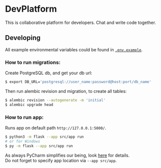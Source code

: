 # DevPlatform

This is collaborative platform for developers. Chat and write code together.

## Developing

All example environmental variables could be found in [`.env.example`](./.env.example).

### How to run migrations:

Create PostgreSQL db, and get your db url:

```bash
$ export DB_URL='postgresql://user_name:password@host:port/db_name'
```

Then run alembic revision and migration, to create all tables:

```bash
$ alembic revision --autogenerate -m 'initial'
$ alembic upgrade head
```

### How to run app:

Runs app on default path `http://127.0.0.1:5000/`.

```bash
$ python3 -m flask --app src/app run
# or for Windows
$ py -m flask --app src/app run
```

As always PyCharm simplifies our being, look 
[here](https://flask.palletsprojects.com/en/2.2.x/cli/#pycharm-integration) for details.  
Do not forget to specify app location via `--app src/app`.